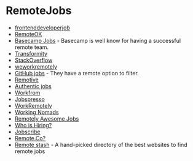 # RemoteJobs
- [frontenddeveloperjob](http://frontenddeveloperjob.com/)
- [RemoteOK](https://remoteok.io)
- [Basecamp Jobs](https://basecamp.com/jobs) - Basecamp is well know for having a successful remote team.
- [Transformity](https://www.transformify.org)
- [StackOverflow](https://stackoverflow.com/jobs?allowsremote=True)
- [weworkremotely](https://weworkremotely.com)
- [GitHub jobs](https://jobs.github.com/positions?description=&location=remote) - They have a remote option to filter.
- [Remotive](http://jobs.remotive.io/)
- [Authentic jobs](https://authenticjobs.com/#remote=true)
- [Workfrom](http://www.workfrom.co)
- [Jobspresso](https://jobspresso.co/)
- [WorkRemotely](https://workremotely.io/)
- [Working Nomads](https://www.workingnomads.co/jobs)
- [Remotely Awesome Jobs](https://www.remotelyawesomejobs.com/)
- [Who is Hiring?](https://whoishiring.io)
- [Jobscribe](http://jobscribe.com/)
- [Remote.Co?](https://remote.co/)
- [Remote stash](http://remotestash.co/jobs?category=job_board) - A hand-picked directory of the best websites to find remote jobs
